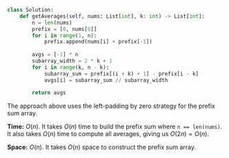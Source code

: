 ```python
class Solution:
    def getAverages(self, nums: List[int], k: int) -> List[int]:
        n = len(nums)
        prefix = [0, nums[0]]
        for i in range(1, n):
            prefix.append(nums[i] + prefix[-1])
        
        avgs = [-1] * n
        subarray_width = 2 * k + 1
        for i in range(k, n - k):
            subarray_sum = prefix[(i + k) + 1] - prefix[i - k]
            avgs[i] = subarray_sum // subarray_width
            
        return avgs
```

The approach above uses the left-padding by zero strategy for the prefix sum array.

**Time:** $O(n)$. It takes $O(n)$ time to build the prefix sum where `n == len(nums)`. It also takes $O(n)$ time to compute all averages, giving us $O(2n) = O(n)$.

**Space:** $O(n)$. It takes $O(n)$ space to construct the prefix sum array.
